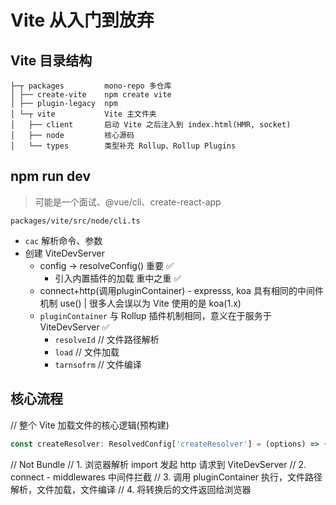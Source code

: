 # Vite 从入门到放弃

## Vite 目录结构

```tree
├─┬ packages         mono-repo 多仓库
│ ├── create-vite    npm create vite
│ ├── plugin-legacy  npm 
│ └─┬ vite           Vite 主文件夹
│   ├── client       启动 Vite 之后注入到 index.html(HMR, socket)
│   ├── node         核心源码
│   └── types        类型补充 Rollup、Rollup Plugins
```

## npm run dev

> 可能是一个面试、@vue/cli、create-react-app

`packages/vite/src/node/cli.ts`

- `cac` 解析命令、参数
- 创建 ViteDevServer 
  * config -> resolveConfig() 重要 ✅
    - 引入内置插件的加载 重中之重 ✅
  * connect+http(调用pluginContainer) - expresss, koa 具有相同的中间件机制 use() | 很多人会误以为 Vite 使用的是 koa(1.x)
  * `pluginContainer` 与 Rollup 插件机制相同，意义在于服务于 ViteDevServer ✅
    - `resolveId` // 文件路径解析
    - `load`      // 文件加载
    - `tarnsofrm` // 文件编译

## 核心流程
// 整个 Vite 加载文件的核心逻辑(预构建)
```js
const createResolver: ResolvedConfig['createResolver'] = (options) => {
```

// Not Bundle
// 1. 浏览器解析 import 发起 http 请求到 ViteDevServer
// 2. connect - middlewares 中间件拦截
// 3. 调用 pluginContainer 执行，文件路径解析，文件加载，文件编译
// 4. 将转换后的文件返回给浏览器
